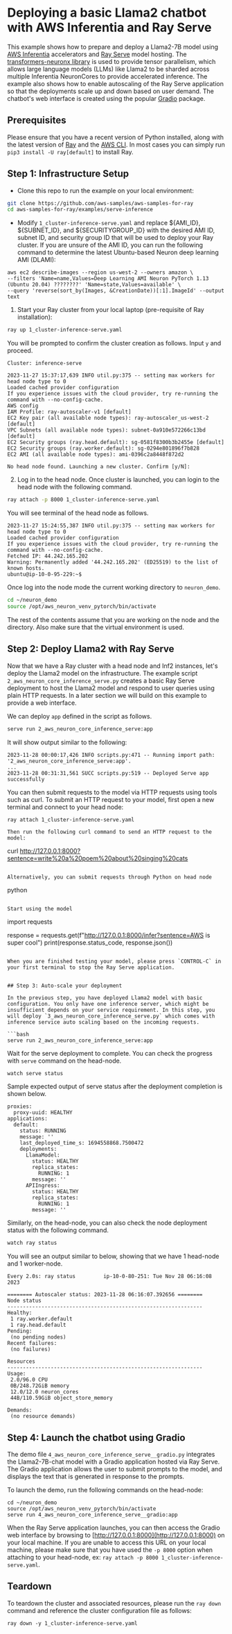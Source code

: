 # Deploying a basic Llama2 chatbot with AWS Inferentia and Ray Serve

This example shows how to prepare and deploy a Llama2-7B model using [AWS Inferentia](https://aws.amazon.com/machine-learning/inferentia/) accelerators and [Ray Serve](https://docs.ray.io/en/latest/serve/index.html) model hosting. The [transformers-neuronx library](https://awsdocs-neuron.readthedocs-hosted.com/en/latest/libraries/transformers-neuronx/index.html) is used to provide tensor parallelism, which allows large language models (LLMs) like Llama2 to be sharded across multiple Inferentia NeuronCores to provide accelerated inference. The example also shows how to enable autoscaling of the Ray Serve application so that the deployments scale up and down based on user demand. The chatbot's web interface is created using the popular [Gradio](https://www.gradio.app/) package. 

## Prerequisites

Please ensure that you have a recent version of Python installed, along with the latest version of [Ray](https://docs.ray.io/en/latest/ray-overview/installation.html) and the [AWS CLI](https://docs.aws.amazon.com/cli/latest/userguide/getting-started-install.html). In most cases you can simply run `pip3 install -U ray[default]` to install Ray.

## Step 1: Infrastructure Setup 

* Clone this repo to run the example on your local environment:

```bash
git clone https://github.com/aws-samples/aws-samples-for-ray
cd aws-samples-for-ray/examples/serve-inference
```

* Modify `1_cluster-inference-serve.yaml` and replace ${AMI_ID}, ${SUBNET_ID}, and ${SECURITYGROUP_ID} with the desired AMI ID, subnet ID, and security group ID that will be used to deploy your Ray cluster. If you are unsure of the AMI ID, you can run the following command to determine the latest Ubuntu-based Neuron deep learning AMI (DLAMI): 

```
aws ec2 describe-images --region us-west-2 --owners amazon \
--filters 'Name=name,Values=Deep Learning AMI Neuron PyTorch 1.13 (Ubuntu 20.04) ????????' 'Name=state,Values=available' \
--query 'reverse(sort_by(Images, &CreationDate))[:1].ImageId' --output text
```

1. Start your Ray cluster from your local laptop (pre-requisite of Ray installation):

```bash
ray up 1_cluster-inference-serve.yaml
```

You will be prompted to confirm the cluster creation as follows. Input `y` and proceed.

```console
Cluster: inference-serve

2023-11-27 15:37:17,639 INFO util.py:375 -- setting max workers for head node type to 0
Loaded cached provider configuration
If you experience issues with the cloud provider, try re-running the command with --no-config-cache.
AWS config
IAM Profile: ray-autoscaler-v1 [default]
EC2 Key pair (all available node types): ray-autoscaler_us-west-2 [default]
VPC Subnets (all available node types): subnet-0a910e572266c13bd [default]
EC2 Security groups (ray.head.default): sg-0581f8300b3b2455e [default]
EC2 Security groups (ray.worker.default): sg-0294e801896f7b828
EC2 AMI (all available node types): ami-0396c2a8448f872d2

No head node found. Launching a new cluster. Confirm [y/N]: 
```




2. Log in to the head node.
Once cluster is launched, you can login to the head node with the following command.

```bash
ray attach -p 8000 1_cluster-inference-serve.yaml
```

You will see terminal of the head node as follows.

```console
2023-11-27 15:24:55,387 INFO util.py:375 -- setting max workers for head node type to 0
Loaded cached provider configuration
If you experience issues with the cloud provider, try re-running the command with --no-config-cache.
Fetched IP: 44.242.165.202
Warning: Permanently added '44.242.165.202' (ED25519) to the list of known hosts.
ubuntu@ip-10-0-95-229:~$ 
```

Once log into the node mode the current working directory to `neuron_demo`.

```bash
cd ~/neuron_demo
source /opt/aws_neuron_venv_pytorch/bin/activate
```

The rest of the contents assume that you are working on the node and the directory. Also make sure that the virtual environment is used.

## Step 2: Deploy Llama2 with Ray Serve

Now that we have a Ray cluster with a head node and Inf2 instances, let's deploy the Llama2 model on the infrastructure. The example script `2_aws_neuron_core_inference_serve.py` creates a basic Ray Serve deployment to host the Llama2 model and respond to user queries using plain HTTP requests. In a later section we will build on this example to provide a web interface.

We can deploy `app` defined in the script as follows.

```bash
serve run 2_aws_neuron_core_inference_serve:app
```

It will show output similar to the following:

```console
2023-11-28 00:00:17,426 INFO scripts.py:471 -- Running import path: '2_aws_neuron_core_inference_serve:app'.
...
2023-11-28 00:31:31,561 SUCC scripts.py:519 -- Deployed Serve app successfully
```

You can then submit requests to the model via HTTP requests using tools such as curl. To submit an HTTP request to your model, first open a new terminal and connect to your head node:
```
ray attach 1_cluster-inference-serve.yaml 

Then run the following curl command to send an HTTP request to the model:

```
curl http://127.0.0.1:8000?sentence=write%20a%20poem%20about%20singing%20cats
```

Alternatively, you can submit requests through Python on head node

```
python
```

Start using the model

```
import requests

response = requests.get(f"http://127.0.0.1:8000/infer?sentence=AWS is super cool")
print(response.status_code, response.json())
```

When you are finished testing your model, please press `CONTROL-C` in your first terminal to stop the Ray Serve application.


## Step 3: Auto-scale your deployment

In the previous step, you have deployed Llama2 model with basic configuration. You only have one inference server, which might be insufficient depends on your service requirement. In this step, you will deploy `3_aws_neuron_core_inference_serve.py` which comes with inference service auto scaling based on the incoming requests.

```bash
serve run 2_aws_neuron_core_inference_serve:app
```

Wait for the serve deployment to complete. You can check the progress with `serve` command on the head-node. 

```bash
watch serve status
```

Sample expected output of serve status after the deployment completion is shown below.

```console
proxies:
  proxy-uuid: HEALTHY
applications:
  default:
    status: RUNNING
    message: ''
    last_deployed_time_s: 1694558868.7500472
    deployments:
      LlamaModel:
        status: HEALTHY
        replica_states:
          RUNNING: 1
        message: ''
      APIIngress:
        status: HEALTHY
        replica_states:
          RUNNING: 1
        message: ''
```

Similarly, on the head-node, you can also check the node deployment status with the following command. 

```bash
watch ray status
```

You will see an output similar to below, showing that we have 1 head-node and 1 worker-node.

```console
Every 2.0s: ray status         ip-10-0-80-251: Tue Nov 28 06:16:08 2023

======== Autoscaler status: 2023-11-28 06:16:07.392656 ========
Node status
---------------------------------------------------------------
Healthy:
 1 ray.worker.default
 1 ray.head.default
Pending:
 (no pending nodes)
Recent failures:
 (no failures)

Resources
---------------------------------------------------------------
Usage:
 2.0/96.0 CPU
 0B/248.72GiB memory
 12.0/12.0 neuron_cores
 44B/110.59GiB object_store_memory

Demands:
 (no resource demands)
```


## Step 4: Launch the chatbot using Gradio
The demo file `4_aws_neuron_core_inference_serve__gradio.py` integrates the Llama2-7B-chat model with a Gradio application hosted via Ray Serve. The Gradio application allows the user to submit prompts to the model, and displays the text that is generated in response to the prompts.

To launch the demo, run the following commands on the head-node:
 
```
cd ~/neuron_demo
source /opt/aws_neuron_venv_pytorch/bin/activate
serve run 4_aws_neuron_core_inference_serve__gradio:app 
``` 

When the Ray Serve application launches, you can then access the Gradio web interface by browsing to [http://127.0.0.1:8000](http://127.0.0.1:8000) on your local machine. If you are unable to access this URL on your local machine, please make sure that you have used the `-p 8000` option when attaching to your head-node, ex: `ray attach -p 8000 1_cluster-inference-serve.yaml`.

## Teardown

To teardown the cluster and associated resources, please run the `ray down` command and reference the cluster configuration file as follows:

```
ray down -y 1_cluster-inference-serve.yaml
```
